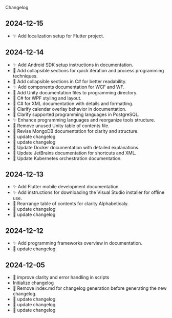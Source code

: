 Changelog
## 2024-12-15
  - ✨ Add localization setup for Flutter project.
## 2024-12-14
  - ✨ Add Android SDK setup instructions in documentation.
  - 🎨 Add collapsible sections for quick iteration and process programming techniques.
  - 🎨 Add collapsible sections in C# for better readability.
  - ✨ Add components documentation for WCF and WF.
  - 🔧 Add Unity documentation files to programming directory.
  - 🎨 C# for WPF styling and layout.
  - 🎨 C# for XML documentation with details and formatting.
  - 📝 Clarify calendar overlay behavior in documentation.
  - 📝 Clarify supported programming languages in PostgreSQL.
  - ✨ Enhance programming languages and reorganize tools structure.
  - 🔧 Remove unused Unity table of contents file.
  - 🎨 Revise MongoDB documentation for clarity and structure.
  - 🔧 update changelog
  - 🔧 update changelog
  - 📝 Update Docker documentation with detailed explanations.
  - 🎨 Update JetBrains documentation for shortcuts and XML.
  - 📝 Update Kubernetes orchestration documentation.
## 2024-12-13
  - ✨ Add Flutter mobile development documentation.
  - ✨ Add instructions for downloading the Visual Studio installer for offline use.
  - 🎨 Rearrange table of contents for clarity Alphabeticaly.
  - 🔧 update changelog
  - 🔧 update changelog
## 2024-12-12
  - ✨ Add programming frameworks overview in documentation.
  - 🔧 update changelog
## 2024-12-05
  - 🔨 improve clarity and error handling in scripts
  -  Initialize changelog
  - 🔧 Remove index.md for changelog generation before generating the new changelog.
  - 🔧 update changelog
  - 🔧 update changelog
  - 🔧 update changelog
